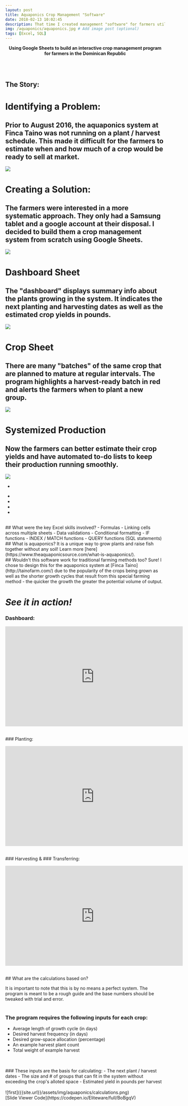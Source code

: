 ```yaml
---
layout: post
title: Aquaponics Crop Management "Software"
date: 2018-02-13 10:02:45
description: That time I created management "software" for farmers utilizing only spreadsheets.
img: /aquaponics/aquaponics.jpg # Add image post (optional)
tags: [Excel, SQL]
---
```

<p align = "center">
<b>
Using Google Sheets to build an interactive crop management program for farmers in the Dominican Republic

</b>
</p>
<br>
<br>

## The Story:

<head> 
  <!-- Your stuff --> 
  <link rel="stylesheet" href="style/slider-def.css"> 
</head>

<p align = "center">
    <div id="slider">
      <div class="slides">
        <div class="slider">
          <div class="legend"></div>
          <div class="content">
            <div class="content-txt">
              <h1>Identifying a Problem:</h1>
              <h2>Prior to August 2016, the aquaponics system at Finca Taino was not running on a plant / harvest schedule.  This made it difficult for the farmers to estimate when and how much of a crop would be ready to sell at market.</h2>
            </div>
          </div>
          <div class="image">
            <img src="../assets/img/aquaponics/semillado.JPG">
          </div>
        </div>
        <div class="slider">
          <div class="legend"></div>
          <div class="content">
            <div class="content-txt">
              <h1>Creating a Solution:</h1>
              <h2>The farmers were interested in a more systematic approach. They only had a Samsung tablet and a google account at their disposal.  I decided to build them a crop management system from scratch using Google Sheets.</h2>
            </div>
          </div>
          <div class="image">
            <img src="../assets/img/aquaponics/me.JPG">
          </div>
        </div>
        <div class="slider">
          <div class="legend"></div>
          <div class="content">
            <div class="content-txt">
              <h1>Dashboard Sheet</h1>
              <h2>The "dashboard" displays summary info about the plants growing in the system. It indicates the next planting and harvesting dates as well as the estimated crop yields in pounds.</h2>
            </div>
          </div>
          <div class="image">
            <img src="../assets/img/aquaponics/dash.png">
          </div>
         </div> 
        <div class="slider">
          <div class="legend"></div>
          <div class="content">
            <div class="content-txt">
              <h1>Crop Sheet</h1>
              <h2>There are many "batches" of the same crop that are planned to mature at regular intervals. The program highlights a harvest-ready batch in red and alerts the farmers when to plant a new group.</h2>
            </div>
          </div>
          <div class="image">
            <img src="../assets/img/aquaponics/crop.png">
          </div>
        </div> 
        <div class="slider">
          <div class="legend"></div>
          <div class="content">
            <div class="content-txt">
              <h1>Systemized Production</h1>
              <h2>Now the farmers can better estimate their crop yields and have automated to-do lists to keep their production running smoothly.</h2>
            </div>
          </div>
          <div class="image">
            <img src="../assets/img/aquaponics/aquaponics.jpg">
          </div>
        </div>
       </div>
      <div class="switch">
        <ul>
          <li>
            <div class="on"></div>
          </li>
          <li></li>
          <li></li>
          <li></li>
          <li></li>
        </ul>
      </div>
     </div> 
</p>

<br>
## What were the key Excel skills involved?
- Formulas
- Linking cells across multiple sheets
- Data validations
- Conditional formatting
- IF functions
- INDEX / MATCH functions
- QUERY functions (SQL statements)

<br>
## What is aquaponics?
It is a unique way to grow plants and raise fish together without any soil!  Learn more [here](https://www.theaquaponicsource.com/what-is-aquaponics/).

<br>
## Wouldn't this software work for traditional farming methods too?
Sure!  I chose to design this for the aquaponics system at [Finca Taino](http://tainofarm.com/) due to the popularity of the crops being grown as well as the shorter growth cycles that result from this special farming method - the quicker the growth the greater the potential volume of output.
<br>

# *See it in action!*

### Dashboard:
<p align = "center"><iframe width="560" height="315" src="https://www.youtube.com/embed/4MQ4N0x6m2s" frameborder="0" allow="autoplay; encrypted-media" allowfullscreen></iframe></p>
<br>
### Planting:
<p align = "center"><iframe width="560" height="315" src="https://www.youtube.com/embed/tHZTc1DN1NY" frameborder="0" allow="autoplay; encrypted-media" allowfullscreen></iframe></p>
<br>
### Harvesting &
### Transferring:
<p align = "center"> 
<iframe width="560" height="315" src="https://www.youtube.com/embed/8WiQcwp69Ik" frameborder="0" allow="autoplay; encrypted-media" allowfullscreen></iframe></p>
<br>
## What are the calculations based on?

It is important to note that this is by no means a perfect system.  The program is meant to be a rough guide and the base numbers should be tweaked with trial and error.
<br>
<br>
### The program requires the following inputs for each crop:
 - Average length of growth cycle (in days)
 - Desired harvest frequency (in days)
 - Desired grow-space allocation (percentage)
 - An example harvest plant count
 - Total weight of example harvest
 <br>
 <br>
### These inputs are the basis for calculating:
- The next plant / harvest dates
- The size and # of groups that can fit in the system without exceeding the crop's alloted space
- Estimated yield in pounds per harvest
<br>
<br>
![first]({{site.url}}/assets/img/aquaponics/calculations.png)


<br>
[Slide Viewer Code](https://codepen.io/Eliteware/full/BoBgqV)